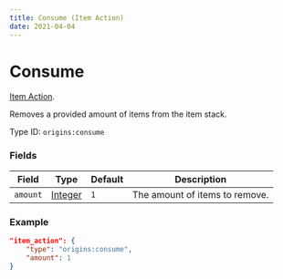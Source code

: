 ```yaml
---
title: Consume (Item Action)
date: 2021-04-04
---
```

# Consume

[Item Action](../item_actions.md).

Removes a provided amount of items from the item stack.

Type ID: `origins:consume`

### Fields

Field  | Type | Default | Description
-------|------|---------|-------------
`amount` | [Integer](../data_types/integer.md) | `1` | The amount of items to remove.


### Example

```json
"item_action": {
    "type": "origins:consume",
    "amount": 1
}
```